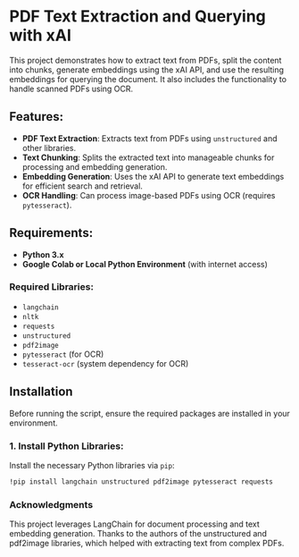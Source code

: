 # PDF Text Extraction and Querying with xAI

This project demonstrates how to extract text from PDFs, split the content into chunks, generate embeddings using the xAI API, and use the resulting embeddings for querying the document. It also includes the functionality to handle scanned PDFs using OCR.

## Features:
- **PDF Text Extraction**: Extracts text from PDFs using `unstructured` and other libraries.
- **Text Chunking**: Splits the extracted text into manageable chunks for processing and embedding generation.
- **Embedding Generation**: Uses the xAI API to generate text embeddings for efficient search and retrieval.
- **OCR Handling**: Can process image-based PDFs using OCR (requires `pytesseract`).

## Requirements:
- **Python 3.x**
- **Google Colab or Local Python Environment** (with internet access)
  
### Required Libraries:
- `langchain`
- `nltk`
- `requests`
- `unstructured`
- `pdf2image`
- `pytesseract` (for OCR)
- `tesseract-ocr` (system dependency for OCR)

## Installation

Before running the script, ensure the required packages are installed in your environment.

### 1. Install Python Libraries:
Install the necessary Python libraries via `pip`:

```bash
!pip install langchain unstructured pdf2image pytesseract requests
```

### Acknowledgments
This project leverages LangChain for document processing and text embedding generation.
Thanks to the authors of the unstructured and pdf2image libraries, which helped with extracting text from complex PDFs.
